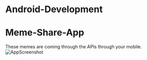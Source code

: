 # Android-Development
# Meme-Share-App
These memes are coming through the APIs through your mobile.
![AppScreenshot](https://user-images.githubusercontent.com/75157309/119269900-a9902d00-bc17-11eb-9634-c36f84850530.png)
